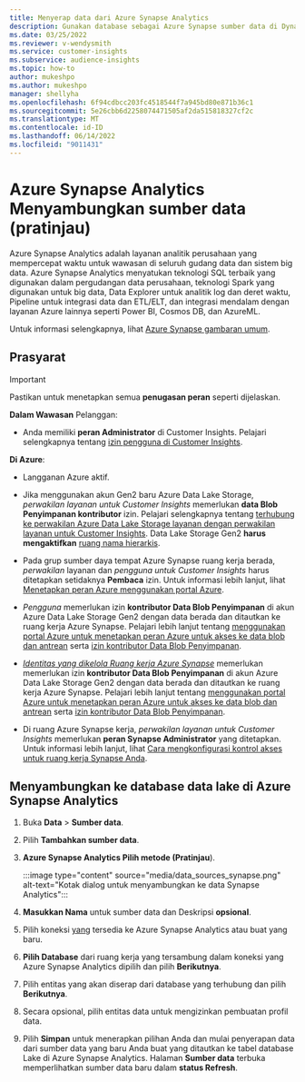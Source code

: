 ```yaml
---
title: Menyerap data dari Azure Synapse Analytics
description: Gunakan database sebagai Azure Synapse sumber data di Dynamics 365 Customer Insights.
ms.date: 03/25/2022
ms.reviewer: v-wendysmith
ms.service: customer-insights
ms.subservice: audience-insights
ms.topic: how-to
author: mukeshpo
ms.author: mukeshpo
manager: shellyha
ms.openlocfilehash: 6f94cdbcc203fc4518544f7a945bd80e871b36c1
ms.sourcegitcommit: 5e26cbb6d2258074471505af2da515818327cf2c
ms.translationtype: MT
ms.contentlocale: id-ID
ms.lasthandoff: 06/14/2022
ms.locfileid: "9011431"
---
```

# <a name="connect-an-azure-synapse-analytics-data-source-preview"></a>Azure Synapse Analytics Menyambungkan sumber data (pratinjau)

Azure Synapse Analytics adalah layanan analitik perusahaan yang mempercepat waktu untuk wawasan di seluruh gudang data dan sistem big data. Azure Synapse Analytics menyatukan teknologi SQL terbaik yang digunakan dalam pergudangan data perusahaan, teknologi Spark yang digunakan untuk big data, Data Explorer untuk analitik log dan deret waktu, Pipeline untuk integrasi data dan ETL/ELT, dan integrasi mendalam dengan layanan Azure lainnya seperti Power BI, Cosmos DB, dan AzureML.

Untuk informasi selengkapnya, lihat [Azure Synapse gambaran umum](/azure/synapse-analytics/overview-what-is).

## <a name="prerequisites"></a>Prasyarat

> [!IMPORTANT]
> Pastikan untuk menetapkan semua **penugasan peran** seperti dijelaskan.  

**Dalam Wawasan** Pelanggan:

* Anda memiliki **peran Administrator** di Customer Insights. Pelajari selengkapnya tentang [izin pengguna di Customer Insights](permissions.md#assign-roles-and-permissions).

**Di Azure**:

- Langganan Azure aktif.

- Jika menggunakan akun Gen2 baru Azure Data Lake Storage, *perwakilan layanan untuk Customer Insights* memerlukan **data Blob Penyimpanan kontributor** izin. Pelajari selengkapnya tentang [terhubung ke perwakilan Azure Data Lake Storage layanan dengan perwakilan layanan untuk Customer Insights](connect-service-principal.md). Data Lake Storage Gen2 **harus mengaktifkan** [ruang nama hierarkis](/azure/storage/blobs/data-lake-storage-namespace).

- Pada grup sumber daya tempat Azure Synapse ruang kerja berada, *perwakilan* layanan dan *pengguna untuk Customer Insights* harus ditetapkan setidaknya **Pembaca** izin. Untuk informasi lebih lanjut, lihat [Menetapkan peran Azure menggunakan portal Azure](/azure/role-based-access-control/role-assignments-portal).

- *Pengguna* memerlukan izin **kontributor Data Blob Penyimpanan** di akun Azure Data Lake Storage Gen2 dengan data berada dan ditautkan ke ruang kerja Azure Synapse. Pelajari lebih lanjut tentang [menggunakan portal Azure untuk menetapkan peran Azure untuk akses ke data blob dan antrean](/azure/storage/common/storage-auth-aad-rbac-portal) serta [izin kontributor Data Blob Penyimpanan](/azure/role-based-access-control/built-in-roles#storage-blob-data-contributor).

- *[Identitas yang dikelola Ruang kerja Azure Synapse](/azure/synapse-analytics/security/synapse-workspace-managed-identity)* memerlukan memerlukan izin **kontributor Data Blob Penyimpanan** di akun Azure Data Lake Storage Gen2 dengan data berada dan ditautkan ke ruang kerja Azure Synapse. Pelajari lebih lanjut tentang [menggunakan portal Azure untuk menetapkan peran Azure untuk akses ke data blob dan antrean](/azure/storage/common/storage-auth-aad-rbac-portal) serta [izin kontributor Data Blob Penyimpanan](/azure/role-based-access-control/built-in-roles#storage-blob-data-contributor).

- Di ruang Azure Synapse kerja, *perwakilan layanan untuk Customer Insights* memerlukan **peran Synapse Administrator** yang ditetapkan. Untuk informasi lebih lanjut, lihat [Cara mengkonfigurasi kontrol akses untuk ruang kerja Synapse Anda](/azure/synapse-analytics/security/how-to-set-up-access-control).

## <a name="connect-to-the-data-lake-database-in-azure-synapse-analytics"></a>Menyambungkan ke database data lake di Azure Synapse Analytics

1. Buka **Data** > **Sumber data**.

1. Pilih **Tambahkan sumber data**.

1. **Azure Synapse Analytics Pilih metode (Pratinjau**).

   :::image type="content" source="media/data_sources_synapse.png" alt-text="Kotak dialog untuk menyambungkan ke data Synapse Analytics":::
  
1. **Masukkan Nama** untuk sumber data dan Deskripsi **opsional**.

1. Pilih koneksi [yang](connections.md) tersedia ke Azure Synapse Analytics atau buat yang baru.

1. **Pilih Database** dari ruang kerja yang tersambung dalam koneksi yang Azure Synapse Analytics dipilih dan pilih **Berikutnya**.

1. Pilih entitas yang akan diserap dari database yang terhubung dan pilih **Berikutnya**.

1. Secara opsional, pilih entitas data untuk mengizinkan pembuatan profil data.

1. Pilih **Simpan** untuk menerapkan pilihan Anda dan mulai penyerapan data dari sumber data yang baru Anda buat yang ditautkan ke tabel database Lake di Azure Synapse Analytics. Halaman **Sumber data** terbuka memperlihatkan sumber data baru dalam **status Refresh**.
